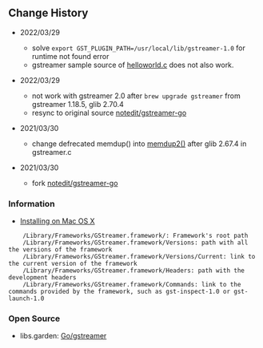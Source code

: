 ## Change History

- 2022/03/29
    - solve `export GST_PLUGIN_PATH=/usr/local/lib/gstreamer-1.0` for runtime not found error
    - gstreamer sample source of [helloworld.c](https://github.com/GStreamer/gstreamer/tree/master/tests/examples/helloworld) does not also work.

- 2022/03/29
    - not work with gstreamer 2.0 after `brew upgrade gstreamer` from gstreamer 1.18.5, glib 2.70.4
    - resync to original source [notedit/gstreamer-go](https://github.com/notedit/gstreamer-go)

- 2021/03/30
    - change defrecated memdup() into [memdup2()](https://developer.gnome.org/glib/stable/glib-Memory-Allocation.html#g-memdup2) after glib 2.67.4 in gstreamer.c

- 2021/03/30
    - fork [notedit/gstreamer-go](https://github.com/notedit/gstreamer-go)


### Information
- [Installing on Mac OS X](https://gstreamer.freedesktop.org/documentation/installing/on-mac-osx.html?gi-language=c)
```
    /Library/Frameworks/GStreamer.framework/: Framework's root path
    /Library/Frameworks/GStreamer.framework/Versions: path with all the versions of the framework
    /Library/Frameworks/GStreamer.framework/Versions/Current: link to the current version of the framework
    /Library/Frameworks/GStreamer.framework/Headers: path with the development headers
    /Library/Frameworks/GStreamer.framework/Commands: link to the commands provided by the framework, such as gst-inspect-1.0 or gst-launch-1.0
```

### Open Source
- libs.garden: [Go/gstreamer](https://libs.garden/go/search?q=gstreamer)